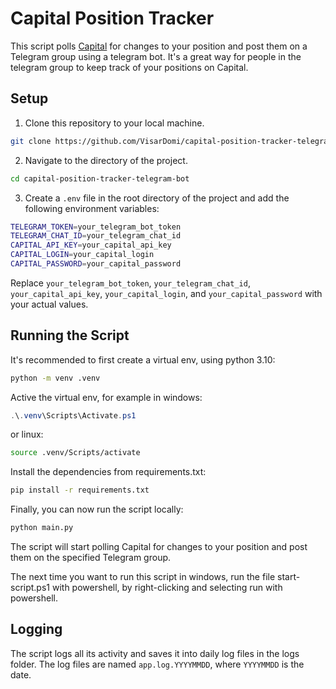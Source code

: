 # Capital Position Tracker

This script polls [Capital](https://capital.com/) for changes to your position and post them on a Telegram group using a telegram bot. It's a great way for people in the telegram group to keep track of your positions on Capital.

## Setup

1. Clone this repository to your local machine.

```bash
git clone https://github.com/VisarDomi/capital-position-tracker-telegram-bot.git
```

2. Navigate to the directory of the project.

```bash
cd capital-position-tracker-telegram-bot
```

3. Create a `.env` file in the root directory of the project and add the following environment variables:

```bash
TELEGRAM_TOKEN=your_telegram_bot_token
TELEGRAM_CHAT_ID=your_telegram_chat_id
CAPITAL_API_KEY=your_capital_api_key
CAPITAL_LOGIN=your_capital_login
CAPITAL_PASSWORD=your_capital_password
```

Replace `your_telegram_bot_token`, `your_telegram_chat_id`, `your_capital_api_key`, `your_capital_login`, and `your_capital_password` with your actual values.

## Running the Script

It's recommended to first create a virtual env, using python 3.10:

```bash
python -m venv .venv
```

Active the virtual env, for example in windows:

```powershell
.\.venv\Scripts\Activate.ps1
```
or linux:

```bash
source .venv/Scripts/activate
```
Install the dependencies from requirements.txt:

```bash
pip install -r requirements.txt
```

Finally, you can now run the script locally:

```bash
python main.py
```

The script will start polling Capital for changes to your position and post them on the specified Telegram group.

The next time you want to run this script in windows, run the file start-script.ps1 with powershell, by right-clicking and selecting run with powershell.

## Logging

The script logs all its activity and saves it into daily log files in the logs folder. The log files are named `app.log.YYYYMMDD`, where `YYYYMMDD` is the date.
